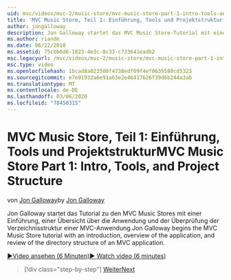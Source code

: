 ```yaml
---
uid: mvc/videos/mvc-2/music-store/mvc-music-store-part-1-intro-tools-and-project-structure
title: 'MVC Music Store, Teil 1: Einführung, Tools und Projektstruktur | Microsoft-Dokumentation'
author: jongalloway
description: Jon Galloway startet das MVC Music Store-Tutorial mit einer Einführung, einer Übersicht über die Anwendung und der Überprüfung der Verzeichnisstruktur von MVC-Anwendungen...
ms.author: riande
ms.date: 06/22/2010
ms.assetid: 75cbb6d6-1823-4e3c-8c33-c733641eadb2
msc.legacyurl: /mvc/videos/mvc-2/music-store/mvc-music-store-part-1-intro-tools-and-project-structure
msc.type: video
ms.openlocfilehash: 1bcad8a023500f4738edf09f4ef0635588cd5323
ms.sourcegitcommit: e7e91932a6e91a63e2e46417626f39d6b244a3ab
ms.translationtype: MT
ms.contentlocale: de-DE
ms.lasthandoff: 03/06/2020
ms.locfileid: "78450315"
---
```

# <a name="mvc-music-store-part-1-intro-tools-and-project-structure"></a><span data-ttu-id="eec57-103">MVC Music Store, Teil 1: Einführung, Tools und Projektstruktur</span><span class="sxs-lookup"><span data-stu-id="eec57-103">MVC Music Store Part 1: Intro, Tools, and Project Structure</span></span>

<span data-ttu-id="eec57-104">von [Jon Galloway](https://github.com/jongalloway)</span><span class="sxs-lookup"><span data-stu-id="eec57-104">by [Jon Galloway](https://github.com/jongalloway)</span></span>

<span data-ttu-id="eec57-105">Jon Galloway startet das Tutorial zu den MVC Music Stores mit einer Einführung, einer Übersicht über die Anwendung und der Überprüfung der Verzeichnisstruktur einer MVC-Anwendung.</span><span class="sxs-lookup"><span data-stu-id="eec57-105">Jon Galloway begins the MVC Music Store tutorial with an introduction, overview of the application, and review of the directory structure of an MVC application.</span></span>

[<span data-ttu-id="eec57-106">&#9654;Video ansehen (6 Minuten)</span><span class="sxs-lookup"><span data-stu-id="eec57-106">&#9654; Watch video (6 minutes)</span></span>](https://channel9.msdn.com/Blogs/ASP-NET-Site-Videos/mvc-music-store-part-1-intro-tools-and-project-structure)

> [!div class="step-by-step"]
> [<span data-ttu-id="eec57-107">Weiter</span><span class="sxs-lookup"><span data-stu-id="eec57-107">Next</span></span>](mvc-music-store-part-2-controllers.md)
